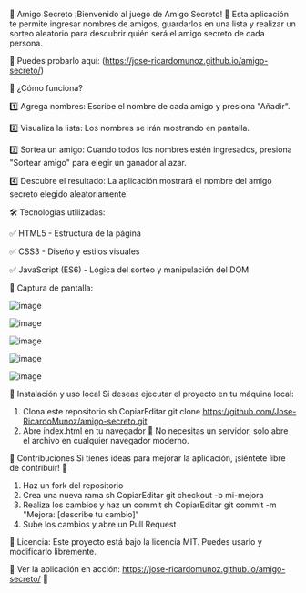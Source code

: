 🎁 Amigo Secreto
¡Bienvenido al juego de Amigo Secreto! 🎉 Esta aplicación te permite ingresar nombres de amigos, guardarlos en una lista y realizar un sorteo aleatorio para descubrir quién será el amigo secreto de cada persona.

🔗 Puedes probarlo aquí: (https://jose-ricardomunoz.github.io/amigo-secreto/)

🚀 ¿Cómo funciona?

1️⃣ Agrega nombres: Escribe el nombre de cada amigo y presiona "Añadir".

2️⃣ Visualiza la lista: Los nombres se irán mostrando en pantalla.

3️⃣ Sortea un amigo: Cuando todos los nombres estén ingresados, presiona "Sortear amigo" para elegir un ganador al azar.

4️⃣ Descubre el resultado: La aplicación mostrará el nombre del amigo secreto elegido aleatoriamente.

🛠️ Tecnologías utilizadas:

✅ HTML5 - Estructura de la página

✅ CSS3 - Diseño y estilos visuales

✅ JavaScript (ES6) - Lógica del sorteo y manipulación del DOM

📸 Captura de pantalla:

![image](https://github.com/user-attachments/assets/e8e5c7f4-870d-4b89-96ae-64aa7a5960e5)

![image](https://github.com/user-attachments/assets/1b169e34-3b0a-47f6-9f79-17de841d815f)

![image](https://github.com/user-attachments/assets/4602817b-9f16-4360-89c5-ebfab8487778)

![image](https://github.com/user-attachments/assets/e3ab13eb-8705-420a-b55b-00a4b2fc89cd)

![image](https://github.com/user-attachments/assets/78f801c1-2777-4995-b013-eef8a4d75218)


📌 Instalación y uso local
Si deseas ejecutar el proyecto en tu máquina local:
1.	Clona este repositorio 
sh
CopiarEditar
git clone https://github.com/Jose-RicardoMunoz/amigo-secreto.git
2.	Abre index.html en tu navegador
📌 No necesitas un servidor, solo abre el archivo en cualquier navegador moderno.

🌟 Contribuciones
Si tienes ideas para mejorar la aplicación, ¡siéntete libre de contribuir! 🚀
1.	Haz un fork del repositorio
2.	Crea una nueva rama 
sh
CopiarEditar
git checkout -b mi-mejora  
3.	Realiza los cambios y haz un commit 
sh
CopiarEditar
git commit -m "Mejora: [describe tu cambio]"  
4.	Sube los cambios y abre un Pull Request

📄 Licencia:
Este proyecto está bajo la licencia MIT. Puedes usarlo y modificarlo libremente.

🔗 Ver la aplicación en acción: https://jose-ricardomunoz.github.io/amigo-secreto/ 🚀

